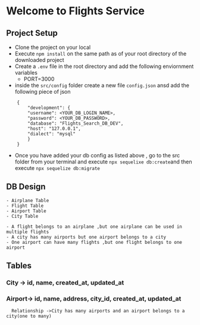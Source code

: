 # Welcome to Flights Service

## Project Setup
- Clone the project on your local
- Execute `npm install` on the same path as of your root directory of the downloaded project
- Create a `.env` file in the root directory and add the following enviornment variables 
    - PORT=3000
- inside the `src/config` folder create a new file `config.json` ansd add the following piece of json

```
    {
        "development": {
        "username": <YOUR_DB_LOGIN_NAME>,
        "password": <YOUR_DB_PASSWORD>,
        "database": "Flights_Search_DB_DEV",
        "host": "127.0.0.1",
        "dialect": "mysql"
        }
    }

```
- Once you have added your db config as listed above , go to the src folder from your terminal and execute `npx sequelixe db:create`and then execute `npx sequelize db:migrate`


## DB Design
    - Airplane Table
    - Flight Table
    - Airport Table  
    - City Table

    - A flight belongs to an airplane ,but one airplane can be used in multiple flights
    - A city has many airports but one airport belongs to a city
    - One airport can have many flights ,but one flight belongs to one airport


## Tables

  ### City -> id, name, created_at, updated_at
  ### Airport-> id, name, address, city_id, created_at, updated_at
      Relationship ->City has many airports and an airport belongs to a city(one to many)

